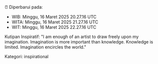 ⏰ Diperbarui pada:
- WIB: Minggu, 16 Maret 2025 20.27.16 UTC
- WITA: Minggu, 16 Maret 2025 21.27.16 UTC
- WIT: Minggu, 16 Maret 2025 22.27.16 UTC

Kutipan Inspiratif:
"I am enough of an artist to draw freely upon my imagination. Imagination is more important than knowledge. Knowledge is limited. Imagination encircles the world."


Kategori: inspirational

